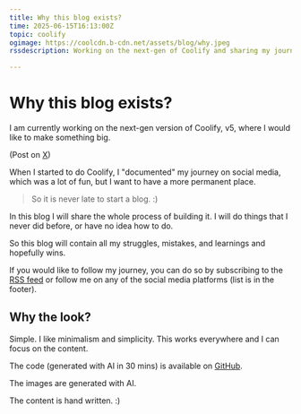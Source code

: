 ```yaml
---
title: Why this blog exists?
time: 2025-06-15T16:13:00Z
topic: coolify
ogimage: https://coolcdn.b-cdn.net/assets/blog/why.jpeg
rssdescription: Working on the next-gen of Coolify and sharing my journey...

---
```

# Why this blog exists?

I am currently working on the next-gen version of Coolify, v5, where I would like to make something big.

(Post on <a href="https://x.com/heyandras/status/1932816658596573599">X</a>)

When I started to do Coolify, I "documented" my journey on social media, which was a lot of fun, but I want to have a more permanent place. 

> So it is never late to start a blog. :)

In this blog I will share the whole process of building it. I will do things that I never did before, or have no idea how to do.

So this blog will contain all my struggles, mistakes, and learnings and hopefully wins.

If you would like to follow my journey, you can do so by subscribing to the <a href="/rss.xml">RSS feed</a> or follow me on any of the social media platforms (list is in the footer).

## Why the look?
Simple. I like minimalism and simplicity. This works everywhere and I can focus on the content.

The code (generated with AI in 30 mins) is available on <a href="https://github.com/andrasbacsai/heyandras.dev">GitHub</a>.

The images are generated with AI.

The content is hand written. :)